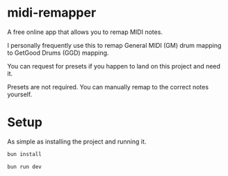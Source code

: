 # midi-remapper

A free online app that allows you to remap MIDI notes.

I personally frequently use this to remap General MIDI (GM) drum mapping to GetGood Drums (GGD) mapping.

You can request for presets if you happen to land on this project and need it.

Presets are not required. You can manually remap to the correct notes yourself.

# Setup

As simple as installing the project and running it.

```bash
bun install

bun run dev
```
